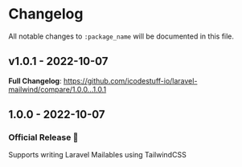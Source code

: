# Changelog

All notable changes to `:package_name` will be documented in this file.

## v1.0.1 - 2022-10-07

**Full Changelog**: https://github.com/icodestuff-io/laravel-mailwind/compare/1.0.0...1.0.1

## 1.0.0 - 2022-10-07

### Official Release 🥳

Supports writing Laravel Mailables using TailwindCSS
